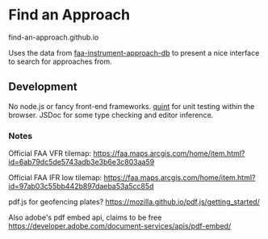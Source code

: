# Find an Approach

find-an-approach.github.io

Uses the data from [faa-instrument-approach-db](https://github.com/ammaraskar/faa-instrument-approach-db)
to present a nice interface to search for approaches from.

## Development

No node.js or fancy front-end frameworks. [quint](https://qunitjs.com/) for unit
testing within the browser. JSDoc for some type checking and editor inference.


### Notes

Official FAA VFR tilemap: https://faa.maps.arcgis.com/home/item.html?id=6ab79dc5de5743adb3e3b6e3c803aa59

Official FAA IFR low tilemap: https://faa.maps.arcgis.com/home/item.html?id=97ab03c55bb442b897daeba53a5cc85d

pdf.js for geofencing plates? https://mozilla.github.io/pdf.js/getting_started/

Also adobe's pdf embed api, claims to be free https://developer.adobe.com/document-services/apis/pdf-embed/
